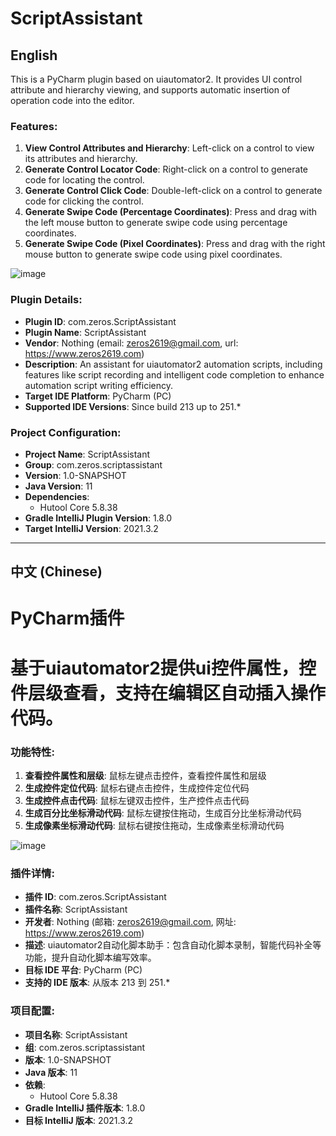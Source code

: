 # ScriptAssistant

## English

This is a PyCharm plugin based on uiautomator2. It provides UI control attribute and hierarchy viewing, and supports automatic insertion of operation code into the editor.

### Features:

1.  **View Control Attributes and Hierarchy**: Left-click on a control to view its attributes and hierarchy.
2.  **Generate Control Locator Code**: Right-click on a control to generate code for locating the control.
3.  **Generate Control Click Code**: Double-left-click on a control to generate code for clicking the control.
4.  **Generate Swipe Code (Percentage Coordinates)**: Press and drag with the left mouse button to generate swipe code using percentage coordinates.
5.  **Generate Swipe Code (Pixel Coordinates)**: Press and drag with the right mouse button to generate swipe code using pixel coordinates.

![image](https://github.com/user-attachments/assets/7b012ea5-1f5b-4290-b4f5-8ffc4b304551)

### Plugin Details:

* **Plugin ID**: com.zeros.ScriptAssistant
* **Plugin Name**: ScriptAssistant
* **Vendor**: Nothing (email: zeros2619@gmail.com, url: https://www.zeros2619.com)
* **Description**: An assistant for uiautomator2 automation scripts, including features like script recording and intelligent code completion to enhance automation script writing efficiency.
* **Target IDE Platform**: PyCharm (PC)
* **Supported IDE Versions**: Since build 213 up to 251.*

### Project Configuration:

* **Project Name**: ScriptAssistant
* **Group**: com.zeros.scriptassistant
* **Version**: 1.0-SNAPSHOT
* **Java Version**: 11
* **Dependencies**:
    * Hutool Core 5.8.38
* **Gradle IntelliJ Plugin Version**: 1.8.0
* **Target IntelliJ Version**: 2021.3.2

---

## 中文 (Chinese)

# PyCharm插件
# 基于uiautomator2提供ui控件属性，控件层级查看，支持在编辑区自动插入操作代码。

### 功能特性:

1.  **查看控件属性和层级**: 鼠标左键点击控件，查看控件属性和层级
2.  **生成控件定位代码**: 鼠标右键点击控件，生成控件定位代码
3.  **生成控件点击代码**: 鼠标左键双击控件，生产控件点击代码
4.  **生成百分比坐标滑动代码**: 鼠标左键按住拖动，生成百分比坐标滑动代码
5.  **生成像素坐标滑动代码**: 鼠标右键按住拖动，生成像素坐标滑动代码

![image](https://github.com/user-attachments/assets/7b012ea5-1f5b-4290-b4f5-8ffc4b304551)

### 插件详情:

* **插件 ID**: com.zeros.ScriptAssistant
* **插件名称**: ScriptAssistant
* **开发者**: Nothing (邮箱: zeros2619@gmail.com, 网址: https://www.zeros2619.com)
* **描述**: uiautomator2自动化脚本助手：包含自动化脚本录制，智能代码补全等功能，提升自动化脚本编写效率。
* **目标 IDE 平台**: PyCharm (PC)
* **支持的 IDE 版本**: 从版本 213 到 251.*

### 项目配置:

* **项目名称**: ScriptAssistant
* **组**: com.zeros.scriptassistant
* **版本**: 1.0-SNAPSHOT
* **Java 版本**: 11
* **依赖**:
    * Hutool Core 5.8.38
* **Gradle IntelliJ 插件版本**: 1.8.0
* **目标 IntelliJ 版本**: 2021.3.2
